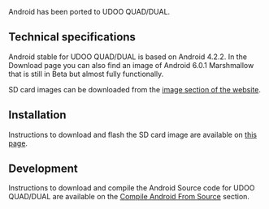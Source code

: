 Android has been ported to UDOO QUAD/DUAL.

## Technical specifications

Android stable for UDOO QUAD/DUAL is based on Android 4.2.2.
In the Download page you can also find an image of Android 6.0.1 Marshmallow that is still in Beta but almost fully functionally.

SD card images can be downloaded from the [image section of the website](http://www.udoo.org/downloads/).

## Installation

Instructions to download and flash the SD card image are available on [this page](../Getting_Started/Create_A_Bootable_MicroSD_card_for_UDOO_QUAD-DUAL.html).

## Development

Instructions to download and compile the Android Source code for UDOO QUAD/DUAL are available on the [Compile Android From Source](../Advanced_Topics/Compile_Android_From_Source.html) section.
